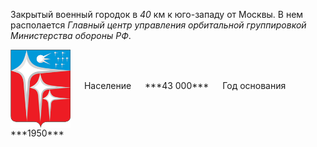 <!--2021-11-17 00:23:03-->
Закрытый военный городок в *40* км к юго-западу от Москвы.
В нем располается *Главный центр управления орбитальной группировкой Министерства обороны РФ*.

<span class="dt">
  <img src="Krasnoznamensk.png" align="middle" width="96px"> &emsp; 
<span class="dtc">
  Население &emsp; ***43 000*** &emsp;
  Год основания &emsp; ***1950***
</span>
</span>